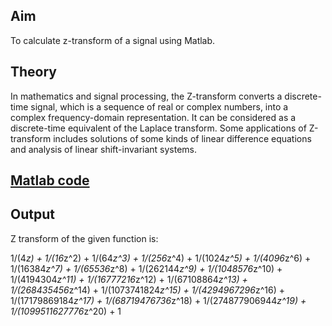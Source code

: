 ## Aim
To calculate z-transform of a signal using Matlab.

## Theory
In mathematics and signal processing, the Z-transform converts a discrete-time signal, which is a sequence of real or complex numbers, into a complex frequency-domain representation. It can be considered as a discrete-time equivalent of the Laplace transform.
Some applications of Z-transform includes solutions of some kinds of linear difference equations and analysis of linear shift-invariant systems.

## [Matlab code](https://github.com/Yuvraj-kadale/DSP_LAB_ECD329/blob/main/Z%20Transform/Z_transform.m)

## Output
Z transform of the given function is:  

1/(4*z) + 1/(16*z^2) + 1/(64*z^3) + 1/(256*z^4) + 1/(1024*z^5) + 1/(4096*z^6) + 1/(16384*z^7) + 1/(65536*z^8) + 1/(262144*z^9) + 1/(1048576*z^10) + 1/(4194304*z^11) + 1/(16777216*z^12) + 1/(67108864*z^13) + 1/(268435456*z^14) + 1/(1073741824*z^15) + 1/(4294967296*z^16) + 1/(17179869184*z^17) + 1/(68719476736*z^18) + 1/(274877906944*z^19) + 1/(1099511627776*z^20) + 1

